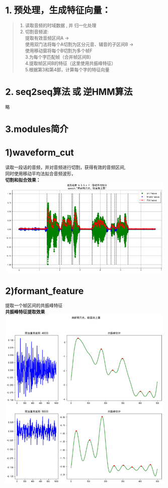 # 1. 预处理，生成特征向量：  
> 1. 读取音频的时域数据 , 并 归一化处理   
> 2. 切割音频波:   
> 提取有效音频区间A →   
> 使用双门法将每个A切割为区分元音、辅音的子区间B ->  
> 使用移动窗将每个B切割为多个帧F  
> 3.为每个字匹配帧（合并帧区间B）  
> 4.提取帧区间B的特征（这里使用共振峰特征）  
> 5.根据第3和第4部，计算每个字的特征向量  

# 2. seq2seq算法 或 逆HMM算法  
略  

# 3.modules简介  
# 1)waveform_cut  
读取一段话的音频，并对音频进行切割，获得有效的音频区间,  
同时使用移动平均法拟合音频波形，  
**切割和拟合效果：**  
![切割时域音频1](https://github.com/laura-zhang-cn/speeches_models/blob/main/ASR_1/asr1images/img3_wavecut.png)  

# 2)formant_feature  
提取一个帧区间的共振峰特征  
**共振峰特征提取效果**  
![共振峰特征](https://github.com/laura-zhang-cn/speeches_models/blob/main/ASR_1/asr1images/image1_formant_feature.png)  

